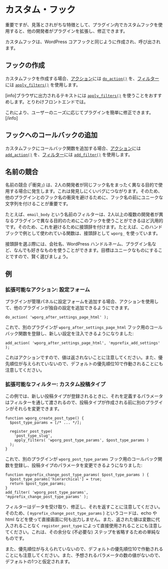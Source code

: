 <!-- 
# Custom Hooks
 -->
# カスタム・フック

<!-- 
An important, but often overlooked practice is using custom hooks in your plugin so that other developers can extend and modify it.
 -->
重要ですが、見落とされがちな特徴として、プラグイン内でカスタムフックを使用すると、他の開発者がプラグインを拡張し、修正できます。

<!-- 
Custom hooks are created and called in the same way that WordPress Core hooks are.
 -->
カスタムフックは、WordPress コアフックと同じように作成され、呼び出されます。

<!-- 
## Create a Hook
 -->
## フックの作成

<!-- 
To create a custom hook, use [`do_action()`](https://developer.wordpress.org/reference/functions/do_action/) for [Actions](https://developer.wordpress.org/plugins/hooks/actions/) and [`apply_filters()`](https://developer.wordpress.org/reference/functions/apply_filters/) for [Filters](https://developer.wordpress.org/plugins/hooks/filters/).
 -->
カスタムフックを作成する場合、[アクション](https://developer.wordpress.org/plugins/hooks/actions/)には [`do_action()`](https://developer.wordpress.org/reference/functions/do_action/) を、[フィルター](https://developer.wordpress.org/plugins/hooks/filters/)には [`apply_filters()`](https://developer.wordpress.org/reference/functions/apply_filters/) を使用します。

<!-- 
[info]We recommend using [`apply_filters()`](https://developer.wordpress.org/reference/functions/apply_filters/) on any text that is output to the browser. Particularly on the frontend.
 -->
[info]ブラウザに出力されるテキストには [`apply_filters()`](https://developer.wordpress.org/reference/functions/apply_filters/) を使うことをおすすめします。とりわけフロントエンドでは。

<!-- 
This makes it easier for plugins to be modified according to the user's needs.[/info]
 -->
これにより、ユーザーのニーズに応じてプラグインを簡単に修正できます。[/info]

<!-- 
## Add a Callback to the Hook
 -->
## フックへのコールバックの追加

<!-- 
To add a callback function to a custom hook, use [`add_action()`](https://developer.wordpress.org/reference/functions/add_action/) for [Actions](https://developer.wordpress.org/plugins/hooks/actions/) and [`add_filter()`](https://developer.wordpress.org/reference/functions/add_filter/) for [Filters](https://developer.wordpress.org/plugins/hooks/filters/).
 -->
カスタムフックにコールバック関数を追加する場合、[アクション](https://developer.wordpress.org/plugins/hooks/actions/)には [`add_action()`](https://developer.wordpress.org/reference/functions/add_action/) を、[フィルター](https://developer.wordpress.org/plugins/hooks/filters/)には [`add_filter()`](https://developer.wordpress.org/reference/functions/add_filter/) を使用します。

<!-- 
## Naming Conflicts
 -->
## 名前の競合

<!-- 
Naming conflicts ("collisions") occur when two developers use the same hook name for completely different purposes. This leads to difficult to find bugs. So it's important to prefix your hook names with a unique string to avoid hook name collisions.collisions with other plugins.
 -->
名前の競合 (「衝突」) は、2人の開発者が同じフック名をまったく異なる目的で使用する場合に発生します。これは発見しにくいバグにつながります。そのため、他のプラグインとのフック名の衝突を避けるために、フック名の前にユニークな文字列を付けることが重要です。

<!-- 
For example, a filter named `email_body` is generic enough that two or more developers could use this hook in different plugins for different purposes. So to avoid this, a prefix is added. For example, functions used as examples in this handbook use `wporg_` as the prefix.
 -->
たとえば、`email_body` という名前のフィルターは、2人以上の複数の開発者が異なるプラグインで異なる目的のためにこのフックを使うことができるほど汎用的です。そのため、これを避けるために接頭辞を付けます。たとえば、このハンドブックで例として使われている関数は、接頭辞として `wporg_` を使っています。

<!-- 
When you choose your prefix, you can use your company name, your wp handle, the plugin name, anything you like really. The goal is to make it unique so choose wisely.
 -->
接頭辞を選ぶ際には、会社名、WordPress ハンドルネーム、プラグイン名など、なんでも好きなものを使うことができます。目標はユニークなものにすることですので、賢く選びましょう。

<!-- 
## Examples
 -->
## 例

<!-- 
### Extensible Action: Settings Form
 -->
### 拡張可能なアクション: 設定フォーム

<!-- 
If your plugin adds a settings form to the Administrative Panels, you can use Actions to allow other plugins to add their own settings to it.
 -->
プラグインが管理パネルに設定フォームを追加する場合、アクションを使用して、他のプラグインが独自の設定を追加できるようにできます。

```
do_action( 'wporg_after_settings_page_html' );
```

<!-- 
Now another plugin can register a callback function for the `wporg_after_settings_page_html` hook and inject new settings:
 -->
これで、別のプラグインが `wporg_after_settings_page_html` フック用のコールバック関数を登録し、新しい設定を注入できるようになりました:

```
add_action( 'wporg_after_settings_page_html', 'myprefix_add_settings' );
```

<!-- 
Note that because this is an action, no value is returned. Also note that since no priority is given, it will run at default priority 10.
 -->
これはアクションですので、値は返されないことに注意してください。また、優先順位が与えられていないので、デフォルトの優先順位10で作動されることにも注意してください。

<!-- 
### Extensible Filter: Custom Post Type
 -->
### 拡張可能なフィルター: カスタム投稿タイプ

<!-- 
In this example, when the new post type is registered, the parameters that define it are passed through a filter, so another plugin can change them before the post type is created.
 -->
この例では、新しい投稿タイプが登録されるときに、それを定義するパラメータはフィルターを通して渡されるので、投稿タイプが作成される前に別のプラグインがそれらを変更できます。

```
function wporg_create_post_type() {
  $post_type_params = [/* ... */];

  register_post_type(
    'post_type_slug',
    apply_filters( 'wporg_post_type_params', $post_type_params )
  );
}
```

<!-- 
Now another plugin can register a callback function for the `wporg_post_type_params` hook and change post type parameters:
 -->
これで、別のプラグインが `wporg_post_type_params` フック用のコールバック関数を登録し、投稿タイプのパラメータを変更できるようになりました:

```
function myprefix_change_post_type_params( $post_type_params ) {
  $post_type_params['hierarchical'] = true;
  return $post_type_params;
}
add_filter( 'wporg_post_type_params', 'myprefix_change_post_type_params' );
```

<!-- 
Note that filters take data, modify it, and return it. So the code called ( `myprefix_change_post_type_params` ) doesn't output anything using echo or html, or anything else directly to the screen. Also note that the returned value is used directly by `register_post_type` without being assigned to a variable first. This is simple to skip that extra (an unnecessary) step.
 -->
フィルターはデータを受け取り、修正し、それを返すことに注意してください。そのため、( `myprefix_change_post_type_params` ) というコードは、echo や html などを使って直接画面に何も出力しません。また、返された値は変数に代入されることなく `register_post_type` によって直接使用されることにも注意してください。これは、その余分な (不必要な) ステップを省略するための単純なものです。

<!-- 
Also note that since no priority is given, it will run at default priority 10. And since there is no value for the number of parameters expected, the default of one is assumed.
 -->
また、優先順位が与えられていないので、デフォルトの優先順位10で作動されることにも注意してください。また、予想されるパラメータの数の値がないので、デフォルトの1つと仮定されます。